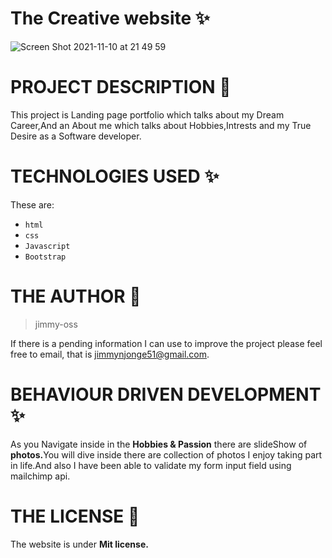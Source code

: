  # The Creative website &#10024;
 ![Screen Shot 2021-11-10 at 21 49 59](https://user-images.githubusercontent.com/62022158/141177113-dcc5fa3f-8dad-40e5-8105-c8555bd1a0df.png)

# PROJECT DESCRIPTION &#127800;
This project is Landing page portfolio which talks about my Dream Career,And an About me which talks about Hobbies,Intrests and my True Desire as a Software developer.
 
# TECHNOLOGIES USED &#10024;
 These are:
 * `html`
 * `css`
 * `Javascript`
 * `Bootstrap`
        
         
# THE AUTHOR &#129409;
 >jimmy-oss
 
If there is a pending information I can use to improve the project please feel free to email,
that is jimmynjonge51@gmail.com.

# BEHAVIOUR DRIVEN DEVELOPMENT &#10024;
 As you Navigate inside in the <b>Hobbies & Passion</b> there are slideShow of <b>photos.</b>You will dive inside there are collection of 
 photos I enjoy taking part in life.And also I have been able to validate my form input field using mailchimp api.
 
# THE LICENSE &#127800;
The website is under <b>Mit license.</b> 

 
